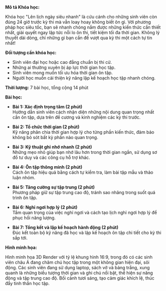 **Mô tả Khóa học:**

Khóa học "Lên lịch ngày siêu nhanh" là cứu cánh cho những sinh viên còn đúng 24 giờ trước kỳ thi mà vẫn loay hoay không biết ôn gì. Với phương pháp học siêu tốc, bạn sẽ nhanh chóng nắm được những kiến thức cần thiết nhất, giải quyết ngay lập tức nỗi lo ôn thi, tiết kiệm tối đa thời gian. Không lý thuyết dài dòng, chỉ những gì bạn cần để vượt qua kỳ thi một cách tự tin nhất!

**Đối tượng cần khóa học:**

- Sinh viên đại học hoặc cao đẳng chuẩn bị thi cử.
- Những ai thường xuyên bị áp lực thời gian học tập.
- Sinh viên mong muốn tối ưu hóa thời gian ôn tập.
- Người học muốn cải thiện kỹ năng lập kế hoạch học tập nhanh chóng.

**Thời lượng:** 7 bài học, tổng cộng 14 phút

**Bài học:**

- **Bài 1: Xác định trọng tâm (2 phút)**  
Hướng dẫn sinh viên cách nhận diện những nội dung quan trọng nhất cần ôn tập, dựa trên đề cương và kinh nghiệm các kỳ thi trước.

- **Bài 2: Tổ chức thời gian (2 phút)**  
Kỹ năng phân chia thời gian hợp lý cho từng phần kiến thức, đảm bảo không bỏ sót bất kỳ phần nào quan trọng.

- **Bài 3: Kỹ thuật ghi nhớ nhanh (2 phút)**  
Những mẹo nhỏ giúp bạn nhớ lâu hơn trong thời gian ngắn, sử dụng sơ đồ tư duy và các công cụ hỗ trợ khác.

- **Bài 4: Ôn tập thông minh (2 phút)**  
Cách ôn tập hiệu quả bằng cách tự kiểm tra, làm bài tập mẫu và thảo luận nhóm.

- **Bài 5: Tăng cường sự tập trung (2 phút)**  
Phương pháp giữ sự tập trung cao độ, tránh sao nhãng trong suốt quá trình ôn tập.

- **Bài 6: Nghỉ ngơi hợp lý (2 phút)**  
Tầm quan trọng của việc nghỉ ngơi và cách tạo lịch nghỉ ngơi hợp lý để phục hồi năng lượng.

- **Bài 7: Tổng kết và lập kế hoạch hành động (2 phút)**  
Đúc kết toàn bộ kỹ năng đã học và lập kế hoạch ôn tập chi tiết cho kỳ thi sắp tới.

**Hình minh họa:**

Hình minh họa 3D Render với tỷ lệ khung hình 16:9, trong đó có các sinh viên châu Á đang chăm chú học tập trong một không gian hiện đại, sôi động. Các sinh viên đang sử dụng laptop, sách vở và bảng trắng, xung quanh là những biểu tượng thời gian và ghi chú nổi bật, thể hiện sự năng động và tập trung cao độ. Bối cảnh tươi sáng, tạo cảm giác khích lệ, thúc đẩy tinh thần học tập.